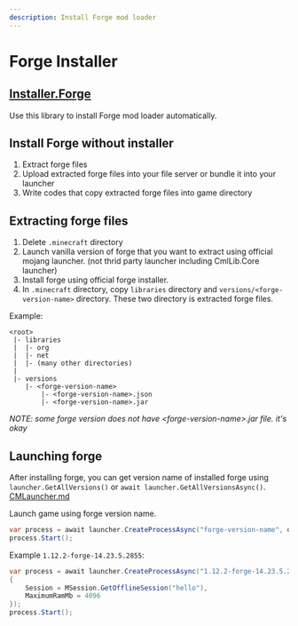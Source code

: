 ```yaml
---
description: Install Forge mod loader
---
```


# Forge Installer

## [Installer.Forge](../../installer.forge/ "mention")

Use this library to install Forge mod loader automatically.

## Install Forge without installer

1. Extract forge files
2. Upload extracted forge files into your file server or bundle it into your launcher
3. Write codes that copy extracted forge files into game directory

## Extracting forge files

1. Delete `.minecraft` directory
2. Launch vanilla version of forge that you want to extract using official mojang launcher. (not thrid party launcher including CmlLib.Core launcher)
3. Install forge using official forge installer.
4. In `.minecraft` directory, copy `libraries` directory and `versions/<forge-version-name>` directory. These two directory is extracted forge files.

Example:

```
<root>
 |- libraries
 |  |- org
 |  |- net
 |  |- (many other directories)
 |
 |- versions
    |- <forge-version-name>
        |- <forge-version-name>.json
        |- <forge-version-name>.jar
```

_NOTE: some forge version does not have \<forge-version-name>.jar file. it's okay_

## Launching forge

After installing forge, you can get version name of installed forge using `launcher.GetAllVersions()` or `await launcher.GetAllVersionsAsync()`. [CMLauncher.md](../getting-started/CMLauncher.md "mention")

Launch game using forge version name.

```csharp
var process = await launcher.CreateProcessAsync("forge-version-name", options);
process.Start();
```

Example `1.12.2-forge-14.23.5.2855`:

```csharp
var process = await launcher.CreateProcessAsync("1.12.2-forge-14.23.5.2855", new MLaunchOption
{
    Session = MSession.GetOfflineSession("hello"),
    MaximumRamMb = 4096
});
process.Start();
```
